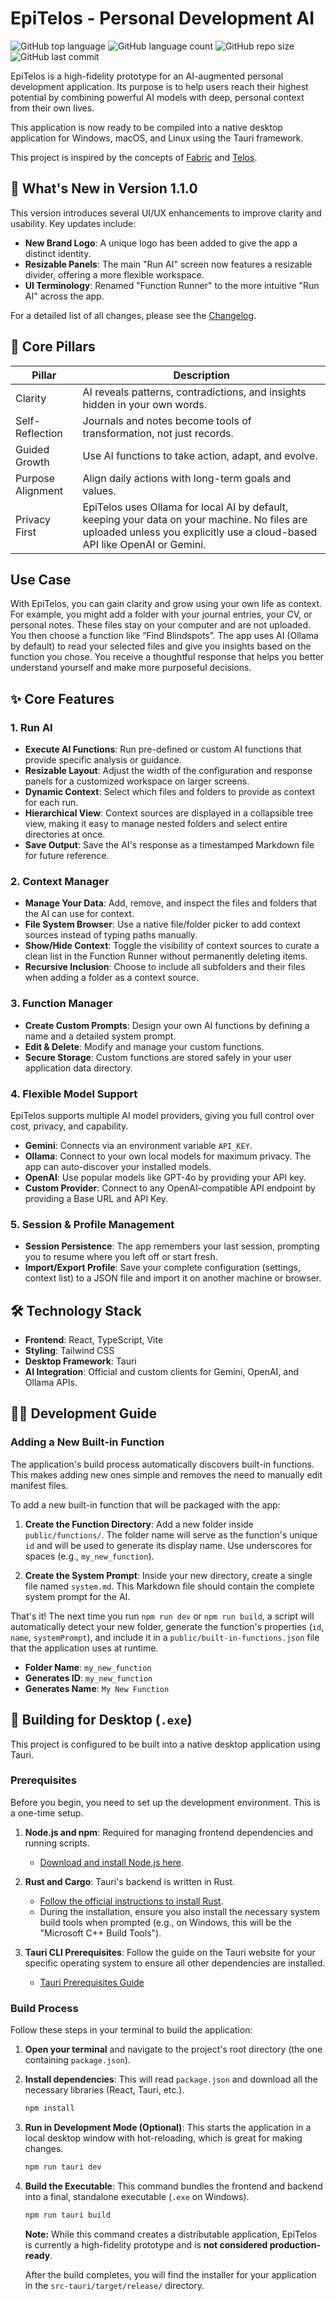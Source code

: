 # EpiTelos - Personal Development AI

![GitHub top language](https://img.shields.io/github/languages/top/kadmielp/EpiTelos) ![GitHub language count](https://img.shields.io/github/languages/count/kadmielp/EpiTelos) ![GitHub repo size](https://img.shields.io/github/repo-size/kadmielp/EpiTelos) ![GitHub last commit](https://img.shields.io/github/last-commit/kadmielp/EpiTelos)

EpiTelos is a high-fidelity prototype for an AI-augmented personal development application. Its purpose is to help users reach their highest potential by combining powerful AI models with deep, personal context from their own lives.

This application is now ready to be compiled into a native desktop application for Windows, macOS, and Linux using the Tauri framework.

This project is inspired by the concepts of [Fabric](https://github.com/danielmiessler/Fabric) and [Telos](https://github.com/danielmiessler/Telos).

## 🚀 What's New in Version 1.1.0
This version introduces several UI/UX enhancements to improve clarity and usability. Key updates include:
- **New Brand Logo**: A unique logo has been added to give the app a distinct identity.
- **Resizable Panels**: The main "Run AI" screen now features a resizable divider, offering a more flexible workspace.
- **UI Terminology**: Renamed "Function Runner" to the more intuitive "Run AI" across the app.

For a detailed list of all changes, please see the [Changelog](./CHANGELOG.md).

## 🧭 Core Pillars

| Pillar          | Description                                                                                                                                              |
| --------------- | -------------------------------------------------------------------------------------------------------------------------------------------------------- |
| Clarity         | AI reveals patterns, contradictions, and insights hidden in your own words.                                                                              |
| Self-Reflection | Journals and notes become tools of transformation, not just records.                                                                                     |
| Guided Growth   | Use AI functions to take action, adapt, and evolve.                                                                                                      |
| Purpose Alignment| Align daily actions with long-term goals and values.                                                                                                     |
| Privacy First   | EpiTelos uses Ollama for local AI by default, keeping your data on your machine. No files are uploaded unless you explicitly use a cloud-based API like OpenAI or Gemini. |

## Use Case

With EpiTelos, you can gain clarity and grow using your own life as context. For example, you might add a folder with your journal entries, your CV, or personal notes. These files stay on your computer and are not uploaded. You then choose a function like “Find Blindspots”. The app uses AI (Ollama by default) to read your selected files and give you insights based on the function you chose. You receive a thoughtful response that helps you better understand yourself and make more purposeful decisions.

## ✨ Core Features

### 1. Run AI
- **Execute AI Functions**: Run pre-defined or custom AI functions that provide specific analysis or guidance.
- **Resizable Layout**: Adjust the width of the configuration and response panels for a customized workspace on larger screens.
- **Dynamic Context**: Select which files and folders to provide as context for each run.
- **Hierarchical View**: Context sources are displayed in a collapsible tree view, making it easy to manage nested folders and select entire directories at once.
- **Save Output**: Save the AI's response as a timestamped Markdown file for future reference.

### 2. Context Manager
- **Manage Your Data**: Add, remove, and inspect the files and folders that the AI can use for context.
- **File System Browser**: Use a native file/folder picker to add context sources instead of typing paths manually.
- **Show/Hide Context**: Toggle the visibility of context sources to curate a clean list in the Function Runner without permanently deleting items.
- **Recursive Inclusion**: Choose to include all subfolders and their files when adding a folder as a context source.

### 3. Function Manager
- **Create Custom Prompts**: Design your own AI functions by defining a name and a detailed system prompt.
- **Edit & Delete**: Modify and manage your custom functions.
- **Secure Storage**: Custom functions are stored safely in your user application data directory.

### 4. Flexible Model Support
EpiTelos supports multiple AI model providers, giving you full control over cost, privacy, and capability.
- **Gemini**: Connects via an environment variable `API_KEY`.
- **Ollama**: Connect to your own local models for maximum privacy. The app can auto-discover your installed models.
- **OpenAI**: Use popular models like GPT-4o by providing your API key.
- **Custom Provider**: Connect to any OpenAI-compatible API endpoint by providing a Base URL and API Key.

### 5. Session & Profile Management
- **Session Persistence**: The app remembers your last session, prompting you to resume where you left off or start fresh.
- **Import/Export Profile**: Save your complete configuration (settings, context list) to a JSON file and import it on another machine or browser.

## 🛠️ Technology Stack
- **Frontend**: React, TypeScript, Vite
- **Styling**: Tailwind CSS
- **Desktop Framework**: Tauri
- **AI Integration**: Official and custom clients for Gemini, OpenAI, and Ollama APIs.

## 🧑‍💻 Development Guide

### Adding a New Built-in Function

The application's build process automatically discovers built-in functions. This makes adding new ones simple and removes the need to manually edit manifest files.

To add a new built-in function that will be packaged with the app:

1.  **Create the Function Directory**: Add a new folder inside `public/functions/`. The folder name will serve as the function's unique `id` and will be used to generate its display name. Use underscores for spaces (e.g., `my_new_function`).

2.  **Create the System Prompt**: Inside your new directory, create a single file named `system.md`. This Markdown file should contain the complete system prompt for the AI.

That's it! The next time you run `npm run dev` or `npm run build`, a script will automatically detect your new folder, generate the function's properties (`id`, `name`, `systemPrompt`), and include it in a `public/built-in-functions.json` file that the application uses at runtime.

- **Folder Name**: `my_new_function`
- **Generates ID**: `my_new_function`
- **Generates Name**: `My New Function`

## 🚀 Building for Desktop (`.exe`)

This project is configured to be built into a native desktop application using Tauri.

### Prerequisites
Before you begin, you need to set up the development environment. This is a one-time setup.

1.  **Node.js and npm**: Required for managing frontend dependencies and running scripts.
    - [Download and install Node.js here](https://nodejs.org/).

2.  **Rust and Cargo**: Tauri's backend is written in Rust.
    - [Follow the official instructions to install Rust](https://www.rust-lang.org/tools/install).
    - During the installation, ensure you also install the necessary system build tools when prompted (e.g., on Windows, this will be the "Microsoft C++ Build Tools").

3.  **Tauri CLI Prerequisites**: Follow the guide on the Tauri website for your specific operating system to ensure all other dependencies are installed.
    - [Tauri Prerequisites Guide](https://tauri.app/v1/guides/getting-started/prerequisites)

### Build Process
Follow these steps in your terminal to build the application:

1.  **Open your terminal** and navigate to the project's root directory (the one containing `package.json`).

2.  **Install dependencies**: This will read `package.json` and download all the necessary libraries (React, Tauri, etc.).
    ```sh
    npm install
    ```

3.  **Run in Development Mode (Optional)**: This starts the application in a local desktop window with hot-reloading, which is great for making changes.
    ```sh
    npm run tauri dev
    ```

4.  **Build the Executable**: This command bundles the frontend and backend into a final, standalone executable (`.exe` on Windows).
    ```sh
    npm run tauri build
    ```
    **Note:** While this command creates a distributable application, EpiTelos is currently a high-fidelity prototype and is **not considered production-ready**.

    After the build completes, you will find the installer for your application in the `src-tauri/target/release/` directory.